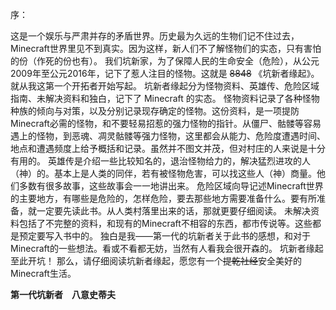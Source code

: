 序：

这是一个娱乐与严肃并存的矛盾世界。历史最为久远的生物们记不住过去，Minecraft世界里见不到真实。因为这样，新人们不了解怪物们的实态，只有害怕的份（作死的份也有）。
我们坑新家，为了保障人民的生命安全（危险），从公元2009年至公元2016年，记下了惹人注目的怪物。这就是 ~~8848~~ 《坑新者缘起》。就从我这第一个开拓者开始写起。
坑新者缘起分为怪物资料、英雄传、危险区域指南、未解决资料和独白，记下了 Minecraft 的实态。
怪物资料记录了各种怪物种族的倾向与对策，以及分别记录现存确定的怪物。这份资料，是一项提防Minecraft必需的怪物，和不要轻易招惹的强力怪物的指针。从僵尸、骷髅等容易遇上的怪物，到恶魂、凋灵骷髅等强力怪物，这里都会从能力、危险度遭遇时间、地点和遭遇频度上给予概括和记录。虽然并不图文并茂，但对村庄的人来说是十分有用的。
英雄传是介绍一些比较知名的，退治怪物给力的，解决猛烈进攻的人（神）的。基本上是人类的同伴，若有被怪物危害，可以找这些人（神）商量。他们多数有很多故事，这些故事会一一地讲出来。
危险区域向导记述Minecraft世界的主要地方，有哪些是危险的，怎样危险，要去那些地方需要准备什么。要有所准备，就一定要先读此书。从人类村落里出来的话，那就更要仔细阅读。
未解决资料包括了不完整的资料，和现有的Minecraft不相容的东西，都市传说等。这些都是预定要写入书中的。
独白是我——第一代的坑新者关于此书的感想，和对于Minecraft的一些想法。看或不看都无妨，当然有人看我会很开森的。
坑新者缘起至此开坑！
那么，请仔细阅读坑新者缘起，愿您有一个~~提乾社经~~安全美好的Minecraft生活。

**第一代坑新者　八意史蒂夫**